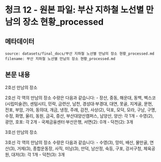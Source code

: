 # 청크 12 - 원본 파일: 부산 지하철 노선별 만남의 장소 현황_processed

## 메타데이터

```
source: datasets/final_docs/부산 지하철 노선별 만남의 장소 현황_processed.md
filename: 부산 지하철 노선별 만남의 장소 현황_processed.md
```

## 본문 내용

2호선 만남의 장소

2호선 각 역의 만남의 장소 수량은 다음과 같습니다: - 장산, 중동, 해운대, 동백, 벡스코(시립미술관), 센텀시티, 민락, 금련산, 남천, 경성대·부경대, 대연, 못골, 지게골, 문현, 전포, 부암, 가야, 동의대, 개금, 냉정, 주례, 감전, 사상(2), 덕포, 모덕, 모라, 구남, 구명, 수정, 화명, 율리, 동원, 금곡, 증산, 부산대양산캠퍼스, 남양산, 양산: 각 1개 - 수영(2), 광안, 호포: 각 2개 - 국제금융센터·부산은행, 서면(2): 0개 - 덕천(2): 3개

3호선 만남의 장소

3호선 각 역의 만남의 장소 수량은 다음과 같습니다: - 수영(3), 망미, 배산, 물만골, 연산(3), 거제(3), 종합운동장, 사직, 미남(3), 만덕, 남산정, 숙등, 구포, 강서구청, 체육공원, 대저(3): 각 1개 - 덕천(3): 3개